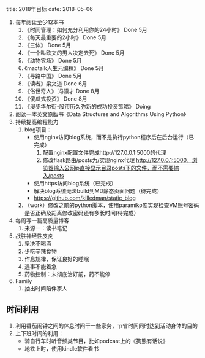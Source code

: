 title: 2018年目标
date: 2018-05-06

1. 每年阅读至少12本书
    1. 《时间管理：如何充分利用你的24小时》 Done 5月
	2. 《每天最重要的2小时》 Done 5月
	2. 《三体》 Done 5月
	3. 《一个叫欧文的男人决定去死》 Done 5月
	4. 《动物农场》 Done 5月
	5. 《mactalk人生元编程》 Done 5月
	6. 《寻路中国》 Done 5月
	7. 《读者》梁文道 Done 6月
	8. 《俗世奇人》 冯骥才 Done 8月
	9. 《傻瓜式投资》 Done 8月
	10. 《漫步华尔街-股市历久弥新的成功投资策略》 Doing
2. 阅读一本英文原版书《Data Structures and Algorithms Using Python》
3. 持续提高编程能力
	1. blog项目：
	    * 使用nginx访问blog系统，而不是执行python程序后在后台运行（已完成）
		    1. 配置nginx配置文件完成http://127.0.0.1:5000的代理
			2. 修改flask路由/posts为/实现nginx代理 http://127.0.0.1:5000，浏览器输入公网ip直接显示目录posts下的文件，而不需要输入/posts
		* 使用https访问blog系统（已完成）
		* 解决blog系统无法build到MD静态页面问题（待完成）
		* https://github.com/killedman/static_blog
	2. （work）修改之前的python脚本，使用paramiko库实现检查VM账号密码是否正确及距离修改密码还有多长时间(待完成）
4. 每周写一篇高质量博客
    1. 来源一：读书笔记
5. 战胜神经性皮炎
    1. 坚决不喝酒
	2. 少吃辛辣食物
	3. 作息规律，保证良好的睡眠
	4. 遇事不能着急
	5. 药物控制：未彻底治好前，药不能停
6. Family
    1. 抽出时间陪伴家人

## 时间利用
1. 利用番茄闹钟之间的休息时间干一些家务，节省时间同时达到活动身体的目的
2. 上下班时间的利用：
    * 骑自行车时听音频类节目，比如podcast上的《狗熊有话说》
	* 地铁上时，使用kindle软件看书